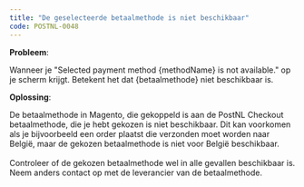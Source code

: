 ```yaml
---
title: "De geselecteerde betaalmethode is niet beschikbaar"
code: POSTNL-0048
---
```


<div class="columnLayout single" data-layout="single">
<div class="cell normal" data-type="normal">
<div class="innerCell">
<p><strong>Probleem</strong>:</p><p>Wanneer je "Selected payment method {methodName} is not available." op je scherm krijgt. Betekent het dat {betaalmethode} niet beschikbaar is.</p><p><strong>Oplossing</strong>:</p><p>De betaalmethode in Magento, die gekoppeld is aan de PostNL Checkout betaalmethode, die je hebt gekozen is niet beschikbaar. Dit kan voorkomen als je bijvoorbeeld een order plaatst die verzonden moet worden naar België, maar de gekozen betaalmethode is niet voor België beschikbaar.<br><br>Controleer of de gekozen betaalmethode wel in alle gevallen beschikbaar is. Neem anders contact op met de leverancier van de betaalmethode.</p></div>
</div>
</div>